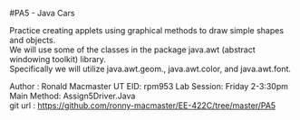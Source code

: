 #PA5 - Java Cars  

Practice creating applets using graphical methods to draw simple shapes and objects.  
We will use some of the classes in the package java.awt (abstract windowing toolkit) library.  
Specifically we will utilize java.awt.geom., java.awt.color, and java.awt.font.  

Author : Ronald Macmaster
UT EID: rpm953
Lab Session: Friday 2-3:30pm  
Main Method: Assign5Driver.Java  
git url : https://github.com/ronny-macmaster/EE-422C/tree/master/PA5



